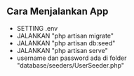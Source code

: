## Cara Menjalankan App
- SETTING .env
- JALANKAN "php artisan migrate"
- JALANKAN "php artisan db:seed"
- JALANKAN "php artisan serve"
- username dan password ada di folder "database/seeders/UserSeeder.php"